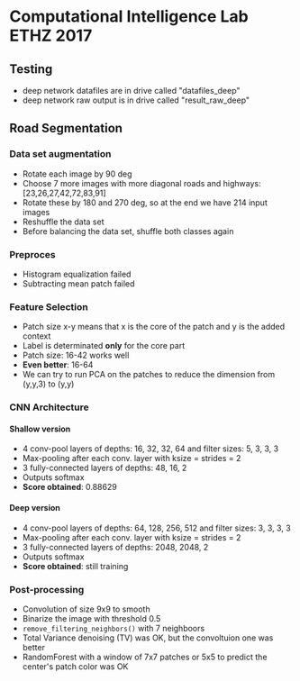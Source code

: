 # Computational Intelligence Lab ETHZ 2017

## Testing
- deep network datafiles are in drive called "datafiles_deep"
- deep network raw output is in drive called "result_raw_deep"


## Road Segmentation

### Data set augmentation
- Rotate each image by 90 deg
- Choose 7 more images with more diagonal roads and highways: [23,26,27,42,72,83,91]
- Rotate these by 180 and 270 deg, so at the end we have 214 input images
- Reshuffle the data set  
- Before balancing the data set, shuffle both classes again


### Preproces
- Histogram equalization failed
- Subtracting mean patch failed


### Feature Selection
- Patch size x-y means that x is the core of the patch and y is the added context
- Label is determinated **only** for the core part
- Patch size: 16-42 works well
- **Even better**: 16-64
- We can try to run PCA on the patches to reduce the dimension from (y,y,3) to (y,y) 


### CNN Architecture

#### Shallow version
- 4 conv-pool layers of depths: 16, 32, 32, 64 and filter sizes: 5, 3, 3, 3
- Max-pooling after each conv. layer with ksize = strides = 2
- 3 fully-connected layers of depths: 48, 16, 2
- Outputs softmax
- **Score obtained**: 0.88629

#### Deep version
- 4 conv-pool layers of depths: 64, 128, 256, 512 and filter sizes: 3, 3, 3, 3
- Max-pooling after each conv. layer with ksize = strides = 2
- 3 fully-connected layers of depths: 2048, 2048, 2
- Outputs softmax
- **Score obtained**: still training


### Post-processing
- Convolution of size 9x9 to smooth
- Binarize the image with threshold 0.5
- `remove_filtering_neighbors()` with 7 neighboors
- Total Variance denoising (TV) was OK, but the convoltuion one was better
- RandomForest with a window of 7x7 patches or 5x5 to predict the center's patch color was OK

